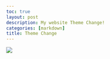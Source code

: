 ```yaml
---
toc: true
layout: post
description: My website Theme Change!
categories: [markdown]
title: Theme Change
---
```


![]({{site.baseurl}}/images/Theme-Change.JPG)